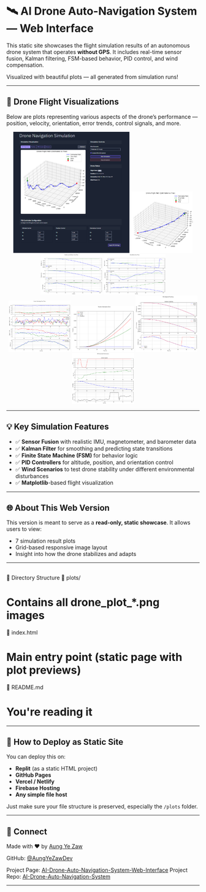# 🛰️ AI Drone Auto-Navigation System — Web Interface

This static site showcases the flight simulation results of an autonomous drone system that operates **without GPS**. It includes real-time sensor fusion, Kalman filtering, FSM-based behavior, PID control, and wind compensation.

Visualized with beautiful plots — all generated from simulation runs!

---

## 📸 Drone Flight Visualizations

Below are plots representing various aspects of the drone’s performance — position, velocity, orientation, error trends, control signals, and more.

<div align="center">
  <img src="assets/images/screen-shot.png" width="60%"/>
  <img src="assets/plots/drone_plot_0.png" width="32%" />
  <img src="assets/plots/drone_plot_1.png" width="32%" />
  <img src="assets/plots/drone_plot_2.png" width="32%" />
  <br/>
  <img src="assets/plots/drone_plot_3.png" width="32%" />
  <img src="assets/plots/drone_plot_4.png" width="32%" />
  <img src="assets/plots/drone_plot_5.png" width="32%" />
  <br/>
  <img src="assets/plots/drone_plot_6.png" width="32%" />
</div>

---

## 💡 Key Simulation Features

- ✅ **Sensor Fusion** with realistic IMU, magnetometer, and barometer data  
- ✅ **Kalman Filter** for smoothing and predicting state transitions  
- ✅ **Finite State Machine (FSM)** for behavior logic  
- ✅ **PID Controllers** for altitude, position, and orientation control  
- ✅ **Wind Scenarios** to test drone stability under different environmental disturbances  
- ✅ **Matplotlib**-based flight visualization

---

## 🌐 About This Web Version

This version is meant to serve as a **read-only, static showcase**. It allows users to view:

- 7 simulation result plots
- Grid-based responsive image layout
- Insight into how the drone stabilizes and adapts

---

## 

📁 Directory Structure
📁 plots/ 

# Contains all drone_plot_*.png images 

📄 index.html 

# Main entry point (static page with plot previews) 

📄 README.md 

# You're reading it

---

## 🚀 How to Deploy as Static Site

You can deploy this on:

- **Replit** (as a static HTML project)
- **GitHub Pages**
- **Vercel / Netlify**
- **Firebase Hosting**
- **Any simple file host**

Just make sure your file structure is preserved, especially the `/plots` folder.

---

## 🔗 Connect

Made with ❤️ by [Aung Ye Zaw](https://www.linkedin.com/in/aungyezawdev)

GitHub: [@AungYeZawDev](https://github.com/AungYeZawDev)  

Project Page: [AI-Drone-Auto-Navigation-System-Web-Interface](https://drone.thanlar.com)
Project Repo: [AI-Drone-Auto-Navigation-System](git@github.com:AungYeZawDev/AI-Drone-Auto-Navigation-System.git)

---

